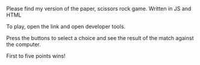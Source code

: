 Please find my version of the paper, scissors rock game. Written in JS and HTML

To play, open  the link and open developer tools. 

Press the buttons to select a choice and see the result of the match against the computer.

First to five points wins!
